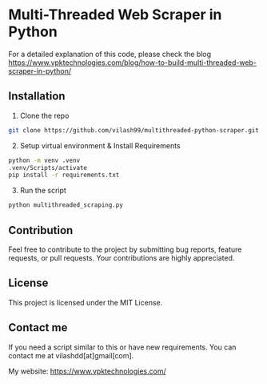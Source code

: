 # Multi-Threaded Web Scraper in Python

For a detailed explanation of this code, please check the blog https://www.vpktechnologies.com/blog/how-to-build-multi-threaded-web-scraper-in-python/

## Installation
1. Clone the repo

```bash
git clone https://github.com/vilash99/multithreaded-python-scraper.git
```
2. Setup virtual environment & Install Requirements

```bash
python -m venv .venv
.venv/Scripts/activate
pip install -r requirements.txt
```

3. Run the script
```bash
python multithreaded_scraping.py
```
## Contribution
Feel free to contribute to the project by submitting bug reports, feature requests, or pull requests. Your contributions are highly appreciated.

## License
This project is licensed under the MIT License.

## Contact me
If you need a script similar to this or have new requirements. You can contact me at vilashdd[at]gmail[com].

My website: https://www.vpktechnologies.com/
